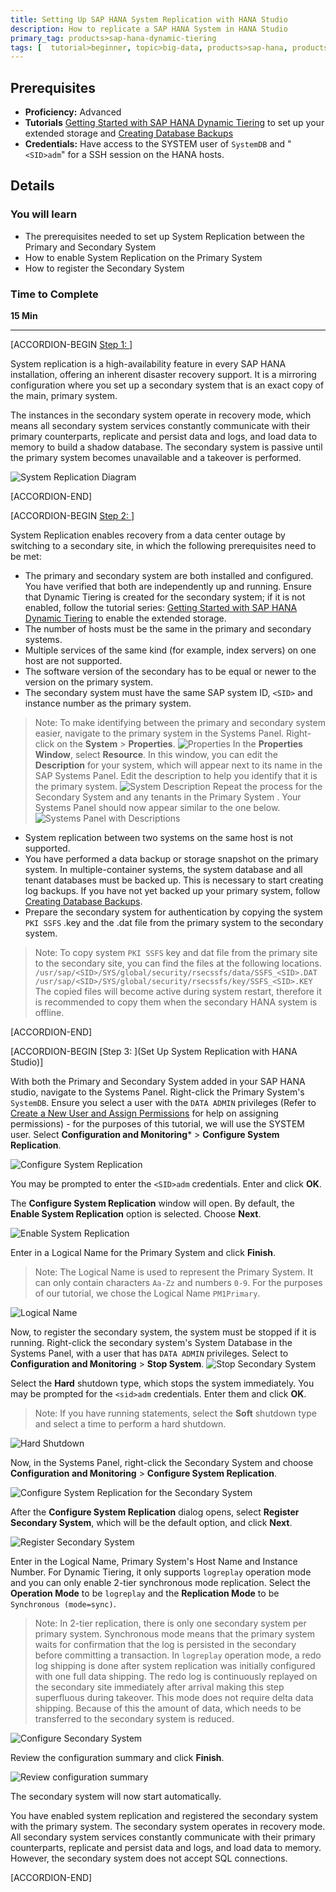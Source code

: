 ```yaml
---
title: Setting Up SAP HANA System Replication with HANA Studio
description: How to replicate a SAP HANA System in HANA Studio
primary_tag: products>sap-hana-dynamic-tiering
tags: [  tutorial>beginner, topic>big-data, products>sap-hana, products>sap-hana-dynamic-tiering, products>sap-hana-studio ]
---
```


## Prerequisites
 - **Proficiency:** Advanced
 - **Tutorials** [Getting Started with SAP HANA Dynamic Tiering](https://developers.sap.com/group.dt-get-started.html) to set up your extended storage and [Creating Database Backups](https://developers.sap.com/group.dt-backup-recovery.html)
 - **Credentials:** Have access to the SYSTEM user of  `SystemDB` and "`<SID>adm`" for a SSH session on the HANA hosts.

## Details
### You will learn
- The prerequisites needed to set up System Replication between the Primary and Secondary System
- How to enable System Replication on the Primary System
- How to register the Secondary System

### Time to Complete
**15 Min**

---

[ACCORDION-BEGIN [Step 1: ](Introduction)]

System replication is a high-availability feature in every SAP HANA installation, offering an inherent disaster recovery support. It is a mirroring configuration where you set up a secondary system that is an exact copy of the main, primary system.

The instances in the secondary system operate in recovery mode, which means all secondary system services constantly communicate with their primary counterparts, replicate and persist data and logs, and load data to memory to build a shadow database. The secondary system is passive until the primary system becomes unavailable and a takeover is performed.

![System Replication Diagram](system-repl-diagram.png)


[ACCORDION-END]

[ACCORDION-BEGIN [Step 2: ](Pre-requisites)]

System Replication enables recovery from a data center outage by switching to a secondary site, in which the following prerequisites need to be met:

- The primary and secondary system are both installed and configured. You have verified that both are independently up and running. Ensure that Dynamic Tiering is created for the secondary system; if it is not enabled, follow the tutorial series: [Getting Started with SAP HANA Dynamic Tiering](https://developers.sap.com/group.dt-get-started.html) to enable the extended storage.
- The number of hosts must be the same in the primary and secondary systems.
- Multiple services of the same kind (for example, index servers) on one host are not supported.
- The software version of the secondary has to be equal or newer to the version on the primary system.
- The secondary system must have the same SAP system ID, `<SID>` and instance number as the primary system.
> Note: To make identifying between the primary and secondary system easier, navigate to the primary system in the Systems Panel. Right-click on the **System** > **Properties**.
![Properties](properties.png)
> In the **Properties Window**, select **Resource**. In this window, you can edit the **Description** for your system, which will appear next to its name in the SAP Systems Panel. Edit the description to help you identify that it is the primary system.
![System Description](system-description.png)
> Repeat the process for the Secondary System and any tenants in the Primary System . Your Systems Panel should now appear similar to the one below.
![Systems Panel with Descriptions](systems-panel-with-descriptions.png)
- System replication between two systems on the same host is not supported.
- You have performed a data backup or storage snapshot on the primary system. In multiple-container systems, the system database and all tenant databases must be backed up. This is necessary to start creating log backups. If you have not yet backed up your primary system, follow [Creating Database Backups](https://developers.sap.com/tutorials/dt-backup-recovery-part2.html).
- Prepare the secondary system for authentication by copying the system `PKI SSFS` .key and the .dat file from the primary system to the secondary system.
> Note: To copy system `PKI SSFS` key and dat file from the primary site to the secondary site, you can find the files at the following locations.
> `/usr/sap/<SID>/SYS/global/security/rsecssfs/data/SSFS_<SID>.DAT`
> `/usr/sap/<SID>/SYS/global/security/rsecssfs/key/SSFS_<SID>.KEY`
> The copied files will become active during system restart, therefore it is recommended to copy them when the secondary HANA system is offline.


[ACCORDION-END]

[ACCORDION-BEGIN [Step 3: ](Set Up System Replication with HANA Studio)]

With both the Primary and Secondary System added in your SAP HANA studio, navigate to the Systems Panel. Right-click the Primary System's `SystemDB`. Ensure you select a user with the `DATA ADMIN` privileges (Refer to [Create a New User and Assign Permissions](https://developers.sap.com/tutorials/dt-create-schema-load-data-part2.html) for help on assigning permissions) - for the purposes of this tutorial, we will use the SYSTEM user. Select **Configuration and Monitoring*** > **Configure System Replication**.

![Configure System Replication](configure-system-replication.png)

You may be prompted to enter the `<SID>adm` credentials. Enter and click **OK**.

The **Configure System Replication** window will open. By default, the **Enable System Replication** option is selected. Choose **Next**.

![Enable System Replication](enable-system-replication.png)

Enter in a Logical Name for the Primary System and click **Finish**.
> Note: The Logical Name is used to represent the Primary System. It can only contain characters `Aa-Zz` and numbers `0-9`.
For the purposes of our tutorial, we chose the Logical Name `PM1Primary`.

![Logical Name](logical-name.png)

Now, to register the secondary system, the system must be stopped if it is running. Right-click the secondary system's System Database in the Systems Panel, with a user that has `DATA ADMIN` privileges. Select to **Configuration and Monitoring** > **Stop System**.
![Stop Secondary System](stop-secondary-system.png)

Select the **Hard** shutdown type, which stops the system immediately. You may be prompted for the `<sid>adm` credentials. Enter them and click **OK**.

> Note: If you have running statements, select the **Soft** shutdown type and select a time to perform a hard shutdown.

![Hard Shutdown](stop-system.png)

Now, in the Systems Panel, right-click the Secondary System and choose **Configuration and Monitoring** > **Configure System Replication**.

![Configure System Replication for the Secondary System](configure-system-replication-secondary-system.png)

After the **Configure System Replication** dialog opens, select **Register Secondary System**, which will be the default option, and click **Next**.

![Register Secondary System](register-secondary-system.png)

Enter in the Logical Name, Primary System's Host Name and Instance Number. For Dynamic Tiering, it only supports `logreplay` operation mode and you can only enable 2-tier synchronous mode replication. Select the **Operation Mode** to be `logreplay` and the **Replication Mode** to be `Synchronous (mode=sync)`.

>Note: In 2-tier replication, there is only one secondary system per primary system. Synchronous mode means that the primary system waits for confirmation that the log is persisted in the secondary before committing a transaction.
> In `logreplay` operation mode, a redo log shipping is done after system replication was initially configured with one full data shipping. The redo log is continuously replayed on the secondary site immediately after arrival making this step superfluous during takeover. This mode does not require delta data shipping. Because of this the amount of data, which needs to be transferred to the secondary system is reduced.

![Configure Secondary System](configure-system.png)

Review the configuration summary and click **Finish**.

![Review configuration summary](review-configuration-settings.png)

The secondary system will now start automatically.

You have enabled system replication and registered the secondary system with the primary system. The secondary system operates in recovery mode. All secondary system services constantly communicate with their primary counterparts, replicate and persist data and logs, and load data to memory. However, the secondary system does not accept SQL connections.


[ACCORDION-END]
